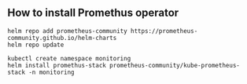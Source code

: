 ## How to install Promethus operator

```
helm repo add prometheus-community https://prometheus-community.github.io/helm-charts
helm repo update
```

```
kubectl create namespace monitoring
helm install promethus-stack prometheus-community/kube-prometheus-stack -n monitoring
```